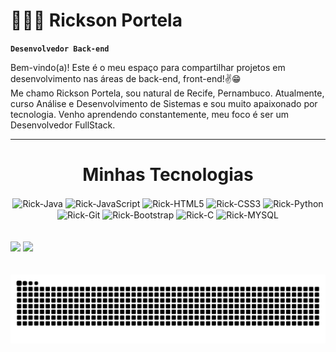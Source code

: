 # 🧑🏻‍💻 Rickson Portela

**`Desenvolvedor Back-end`**

Bem-vindo(a)! Este é o meu espaço para compartilhar projetos em desenvolvimento nas áreas de back-end, front-end!✌️😁<br>
Me chamo Rickson Portela, sou natural de Recife, Pernambuco. Atualmente, curso Análise e Desenvolvimento de Sistemas e sou muito apaixonado por tecnologia. Venho aprendendo constantemente, meu foco é ser um Desenvolvedor FullStack.


---

<h1 align="center">Minhas Tecnologias</h1>

<div align="center" style="display: inline_block " >

  <img align="center" alt="Rick-Java" height="30" width="40" src="https://cdn.jsdelivr.net/gh/devicons/devicon/icons/java/java-original.svg">
 
  <img align="center" alt="Rick-JavaScript" height="30" width="40" src="https://cdn.jsdelivr.net/gh/devicons/devicon/icons/javascript/javascript-original.svg">
 
  <img align="center" alt="Rick-HTML5" height="30" width="40" src="https://cdn.jsdelivr.net/gh/devicons/devicon@latest/icons/html5/html5-original.svg" />

  <img align="center" alt="Rick-CSS3" height="30" width="40" src="https://cdn.jsdelivr.net/gh/devicons/devicon@latest/icons/css3/css3-original.svg" />

  <img align="center" alt="Rick-Python" height="30" width="40" src="https://cdn.jsdelivr.net/gh/devicons/devicon/icons/python/python-original.svg">

  <img align="center" alt="Rick-Git" height="30" width="40" src="https://cdn.jsdelivr.net/gh/devicons/devicon@latest/icons/git/git-original.svg" />

  <img align="center" alt="Rick-Bootstrap" height="30" width="40" src="https://cdn.jsdelivr.net/gh/devicons/devicon@latest/icons/bootstrap/bootstrap-original.svg">

  <img align="center" alt="Rick-C" height="30" width="40"  src="https://cdn.jsdelivr.net/gh/devicons/devicon@latest/icons/c/c-original.svg" />

  <img align="center" alt="Rick-MYSQL" height="30" width="40"  src="https://cdn.jsdelivr.net/gh/devicons/devicon@latest/icons/mysql/mysql-original.svg" />

 

</div>
<br/>
<br/>



<div>
  <img height="180em" src="https://github-readme-stats.vercel.app/api?username=rickportela&show_icons=true&theme=midnight-purple&include_all_commits=true&locale=pt-br"/>
  <img height="180em" src="https://github-readme-stats.vercel.app/api/top-langs/?username=rickportela&layout=compact&langs_count=16&theme=midnight-purple"/>
</div>

<br/>
<br/>

<div>
<picture>
  <source media="(prefers-color-scheme: dark)" srcset="https://raw.githubusercontent.com/rickportela/rickportela/output/github-contribution-grid-snake-dark.svg">
  <source media="(prefers-color-scheme: light)" srcset="https://raw.githubusercontent.com/rickportela/rickportela/output/github-contribution-grid-snake.svg">
  <img alt="github contribution grid snake animation" src="https://raw.githubusercontent.com/rickportela/rickportela/output/github-contribution-grid-snake.svg">
</picture>
</div>
